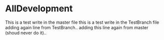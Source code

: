 # AllDevelopment
This is a test write in the master file
this is a test write in the TestBranch file
adding again line from TestBranch.. 
adding this line again from master (shoud never do it)..

